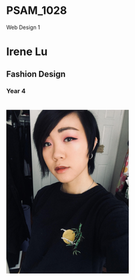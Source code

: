 # PSAM_1028
Web Design 1
# Irene Lu
## Fashion Design
### Year 4
# <img src="27266021_10213955868042853_1731601333_o.jpg" width="325">

